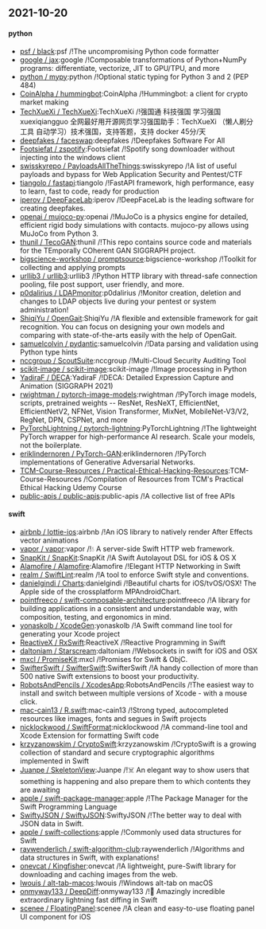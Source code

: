 ## 2021-10-20

#### python
* [psf / black](https://github.com/psf/black):psf /!The uncompromising Python code formatter
* [google / jax](https://github.com/google/jax):google /!Composable transformations of Python+NumPy programs: differentiate, vectorize, JIT to GPU/TPU, and more
* [python / mypy](https://github.com/python/mypy):python /!Optional static typing for Python 3 and 2 (PEP 484)
* [CoinAlpha / hummingbot](https://github.com/CoinAlpha/hummingbot):CoinAlpha /!Hummingbot: a client for crypto market making
* [TechXueXi / TechXueXi](https://github.com/TechXueXi/TechXueXi):TechXueXi /!强国通 科技强国 学习强国 xuexiqiangguo 全网最好用开源网页学习强国助手：TechXueXi （懒人刷分工具 自动学习）技术强国，支持答题，支持 docker 45分/天
* [deepfakes / faceswap](https://github.com/deepfakes/faceswap):deepfakes /!Deepfakes Software For All
* [Footsiefat / zspotify](https://github.com/Footsiefat/zspotify):Footsiefat /!Spotify song downloader without injecting into the windows client
* [swisskyrepo / PayloadsAllTheThings](https://github.com/swisskyrepo/PayloadsAllTheThings):swisskyrepo /!A list of useful payloads and bypass for Web Application Security and Pentest/CTF
* [tiangolo / fastapi](https://github.com/tiangolo/fastapi):tiangolo /!FastAPI framework, high performance, easy to learn, fast to code, ready for production
* [iperov / DeepFaceLab](https://github.com/iperov/DeepFaceLab):iperov /!DeepFaceLab is the leading software for creating deepfakes.
* [openai / mujoco-py](https://github.com/openai/mujoco-py):openai /!MuJoCo is a physics engine for detailed, efficient rigid body simulations with contacts. mujoco-py allows using MuJoCo from Python 3.
* [thunil / TecoGAN](https://github.com/thunil/TecoGAN):thunil /!This repo contains source code and materials for the TEmporally COherent GAN SIGGRAPH project.
* [bigscience-workshop / promptsource](https://github.com/bigscience-workshop/promptsource):bigscience-workshop /!Toolkit for collecting and applying prompts
* [urllib3 / urllib3](https://github.com/urllib3/urllib3):urllib3 /!Python HTTP library with thread-safe connection pooling, file post support, user friendly, and more.
* [p0dalirius / LDAPmonitor](https://github.com/p0dalirius/LDAPmonitor):p0dalirius /!Monitor creation, deletion and changes to LDAP objects live during your pentest or system administration!
* [ShiqiYu / OpenGait](https://github.com/ShiqiYu/OpenGait):ShiqiYu /!A flexible and extensible framework for gait recognition. You can focus on designing your own models and comparing with state-of-the-arts easily with the help of OpenGait.
* [samuelcolvin / pydantic](https://github.com/samuelcolvin/pydantic):samuelcolvin /!Data parsing and validation using Python type hints
* [nccgroup / ScoutSuite](https://github.com/nccgroup/ScoutSuite):nccgroup /!Multi-Cloud Security Auditing Tool
* [scikit-image / scikit-image](https://github.com/scikit-image/scikit-image):scikit-image /!Image processing in Python
* [YadiraF / DECA](https://github.com/YadiraF/DECA):YadiraF /!DECA: Detailed Expression Capture and Animation (SIGGRAPH 2021)
* [rwightman / pytorch-image-models](https://github.com/rwightman/pytorch-image-models):rwightman /!PyTorch image models, scripts, pretrained weights -- ResNet, ResNeXT, EfficientNet, EfficientNetV2, NFNet, Vision Transformer, MixNet, MobileNet-V3/V2, RegNet, DPN, CSPNet, and more
* [PyTorchLightning / pytorch-lightning](https://github.com/PyTorchLightning/pytorch-lightning):PyTorchLightning /!The lightweight PyTorch wrapper for high-performance AI research. Scale your models, not the boilerplate.
* [eriklindernoren / PyTorch-GAN](https://github.com/eriklindernoren/PyTorch-GAN):eriklindernoren /!PyTorch implementations of Generative Adversarial Networks.
* [TCM-Course-Resources / Practical-Ethical-Hacking-Resources](https://github.com/TCM-Course-Resources/Practical-Ethical-Hacking-Resources):TCM-Course-Resources /!Compilation of Resources from TCM's Practical Ethical Hacking Udemy Course
* [public-apis / public-apis](https://github.com/public-apis/public-apis):public-apis /!A collective list of free APIs

#### swift
* [airbnb / lottie-ios](https://github.com/airbnb/lottie-ios):airbnb /!An iOS library to natively render After Effects vector animations
* [vapor / vapor](https://github.com/vapor/vapor):vapor /!💧
A server-side Swift HTTP web framework.
* [SnapKit / SnapKit](https://github.com/SnapKit/SnapKit):SnapKit /!A Swift Autolayout DSL for iOS & OS X
* [Alamofire / Alamofire](https://github.com/Alamofire/Alamofire):Alamofire /!Elegant HTTP Networking in Swift
* [realm / SwiftLint](https://github.com/realm/SwiftLint):realm /!A tool to enforce Swift style and conventions.
* [danielgindi / Charts](https://github.com/danielgindi/Charts):danielgindi /!Beautiful charts for iOS/tvOS/OSX! The Apple side of the crossplatform MPAndroidChart.
* [pointfreeco / swift-composable-architecture](https://github.com/pointfreeco/swift-composable-architecture):pointfreeco /!A library for building applications in a consistent and understandable way, with composition, testing, and ergonomics in mind.
* [yonaskolb / XcodeGen](https://github.com/yonaskolb/XcodeGen):yonaskolb /!A Swift command line tool for generating your Xcode project
* [ReactiveX / RxSwift](https://github.com/ReactiveX/RxSwift):ReactiveX /!Reactive Programming in Swift
* [daltoniam / Starscream](https://github.com/daltoniam/Starscream):daltoniam /!Websockets in swift for iOS and OSX
* [mxcl / PromiseKit](https://github.com/mxcl/PromiseKit):mxcl /!Promises for Swift & ObjC.
* [SwifterSwift / SwifterSwift](https://github.com/SwifterSwift/SwifterSwift):SwifterSwift /!A handy collection of more than 500 native Swift extensions to boost your productivity.
* [RobotsAndPencils / XcodesApp](https://github.com/RobotsAndPencils/XcodesApp):RobotsAndPencils /!The easiest way to install and switch between multiple versions of Xcode - with a mouse click.
* [mac-cain13 / R.swift](https://github.com/mac-cain13/R.swift):mac-cain13 /!Strong typed, autocompleted resources like images, fonts and segues in Swift projects
* [nicklockwood / SwiftFormat](https://github.com/nicklockwood/SwiftFormat):nicklockwood /!A command-line tool and Xcode Extension for formatting Swift code
* [krzyzanowskim / CryptoSwift](https://github.com/krzyzanowskim/CryptoSwift):krzyzanowskim /!CryptoSwift is a growing collection of standard and secure cryptographic algorithms implemented in Swift
* [Juanpe / SkeletonView](https://github.com/Juanpe/SkeletonView):Juanpe /!☠️
An elegant way to show users that something is happening and also prepare them to which contents they are awaiting
* [apple / swift-package-manager](https://github.com/apple/swift-package-manager):apple /!The Package Manager for the Swift Programming Language
* [SwiftyJSON / SwiftyJSON](https://github.com/SwiftyJSON/SwiftyJSON):SwiftyJSON /!The better way to deal with JSON data in Swift.
* [apple / swift-collections](https://github.com/apple/swift-collections):apple /!Commonly used data structures for Swift
* [raywenderlich / swift-algorithm-club](https://github.com/raywenderlich/swift-algorithm-club):raywenderlich /!Algorithms and data structures in Swift, with explanations!
* [onevcat / Kingfisher](https://github.com/onevcat/Kingfisher):onevcat /!A lightweight, pure-Swift library for downloading and caching images from the web.
* [lwouis / alt-tab-macos](https://github.com/lwouis/alt-tab-macos):lwouis /!Windows alt-tab on macOS
* [onmyway133 / DeepDiff](https://github.com/onmyway133/DeepDiff):onmyway133 /!🦀
Amazingly incredible extraordinary lightning fast diffing in Swift
* [scenee / FloatingPanel](https://github.com/scenee/FloatingPanel):scenee /!A clean and easy-to-use floating panel UI component for iOS
